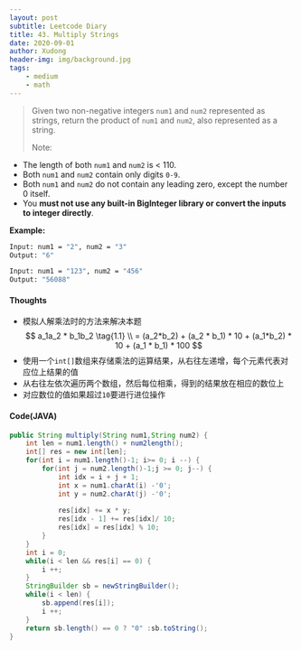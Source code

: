 ```yaml
---
layout: post
subtitle: Leetcode Diary
title: 43. Multiply Strings
date: 2020-09-01
author: Xudong
header-img: img/background.jpg
tags: 
    - medium
    - math
---
```


>Given two non-negative integers `num1` and `num2` represented as strings, return the product of `num1` and `num2`, also represented as a string.
>
>Note:

-    The length of both `num1` and `num2` is < 110.
-    Both `num1` and `num2` contain only digits `0-9`.
-    Both `num1` and `num2` do not contain any leading zero, except the number 0 itself.
-    You **must not use any built-in BigInteger library or convert the inputs to integer directly**.



**Example:**

```bash
Input: num1 = "2", num2 = "3"
Output: "6"

Input: num1 = "123", num2 = "456"
Output: "56088"
```


#### Thoughts

- 模拟人解乘法时的方法来解决本题
$$
a_1a_2 * b_1b_2 \tag{1.1} \\
= (a_2*b_2) + (a_2 * b_1) * 10 + (a_1*b_2) * 10 + (a_1 * b_1) * 100 
$$
- 使用一个`int[]`数组来存储乘法的运算结果，从右往左递增，每个元素代表对应位上结果的值
- 从右往左依次遍历两个数组，然后每位相乘，得到的结果放在相应的数位上
- 对应数位的值如果超过`10`要进行进位操作

#### Code(JAVA)

```java
public String multiply(String num1,String num2) {
    int len = num1.length() + num2length();
    int[] res = new int[len];
    for(int i = num1.length()-1; i>= 0; i --) {
        for(int j = num2.length()-1;j >= 0; j--) {
            int idx = i + j + 1;
            int x = num1.charAt(i) -'0';
            int y = num2.charAt(j) -'0';
            
            res[idx] += x * y;
            res[idx - 1] += res[idx]/ 10;
            res[idx] = res[idx] % 10;
        }
    }
    int i = 0;
    while(i < len && res[i] == 0) {
        i ++;
    }
    StringBuilder sb = newStringBuilder();
    while(i < len) {
        sb.append(res[i]);
        i ++;
    }
    return sb.length() == 0 ? "0" :sb.toString();
}
```


<script type="text/javascript" src="https://xudongliuharold.github.io/js/latex-math.js?config=default"></script>
